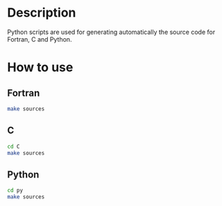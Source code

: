 # Description

Python scripts are used for generating automatically the source code for Fortran, C and Python.

# How to use

## Fortran

```bash
make sources
```
## C
```bash
cd C
make sources
```

## Python

```bash
cd py
make sources
```